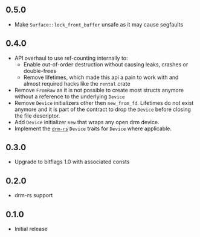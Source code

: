 ## 0.5.0

- Make `Surface::lock_front_buffer` unsafe as it may cause segfaults

## 0.4.0

- API overhaul to use ref-counting internally to:
  - Enable out-of-order destruction without causing leaks, crashes or double-frees
  - Remove lifetimes, which made this api a pain to work with and almost required hacks like the `rental` crate
- Remove `FromRaw` as it is not possible to create most structs anymore without a reference to the underlying `Device`
- Remove `Device` initializers other then `new_from_fd`. Lifetimes do not exist anymore and it is part of the contract to drop the `Device` before closing the file descriptor.
- Add `Device` initializer `new` that wraps any open drm device.
- Implement the [`drm-rs`](https://github.com/Smithay/drm-rs) `Device` traits for `Device` where applicable.

## 0.3.0

- Upgrade to bitflags 1.0 with associated consts

## 0.2.0

- drm-rs support

## 0.1.0

- Initial release
